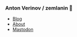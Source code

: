### Anton Verinov / zemlanin 🌻

- <a rel="nofollow me" href="https://zemlan.in">Blog</a>
- <a rel="nofollow me" href="https://anton.codes">About</a>
- <a rel="nofollow me" href="https://mastodon.devua.club/@zemlanin">Mastodon</a>
